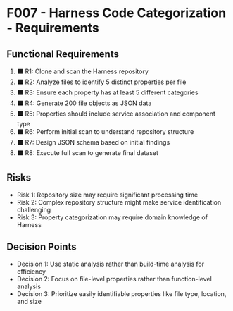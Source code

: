 # F007 - Harness Code Categorization - Requirements

## Functional Requirements

1. ⬛ R1: Clone and scan the Harness repository
2. ⬛ R2: Analyze files to identify 5 distinct properties per file
3. ⬛ R3: Ensure each property has at least 5 different categories
4. ⬛ R4: Generate 200 file objects as JSON data
5. ⬛ R5: Properties should include service association and component type
6. ⬛ R6: Perform initial scan to understand repository structure
7. ⬛ R7: Design JSON schema based on initial findings
8. ⬛ R8: Execute full scan to generate final dataset

## Risks

- Risk 1: Repository size may require significant processing time
- Risk 2: Complex repository structure might make service identification challenging
- Risk 3: Property categorization may require domain knowledge of Harness

## Decision Points

- Decision 1: Use static analysis rather than build-time analysis for efficiency
- Decision 2: Focus on file-level properties rather than function-level analysis
- Decision 3: Prioritize easily identifiable properties like file type, location, and size